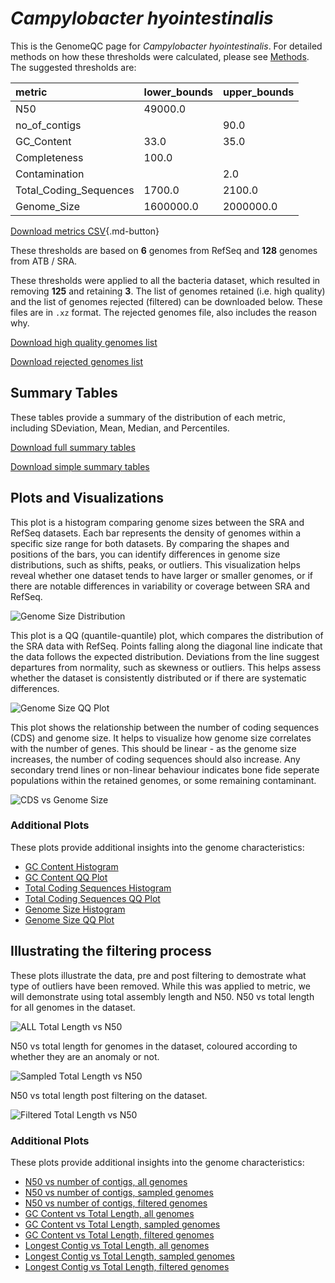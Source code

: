 # *Campylobacter hyointestinalis*

This is the GenomeQC page for *Campylobacter hyointestinalis*. For detailed methods on how these thresholds were calculated, please see [Methods](../../methods.md).
The suggested thresholds are: 

| metric                 | lower_bounds   | upper_bounds   |
|:-----------------------|:---------------|:---------------|
| N50                    | 49000.0        |                |
| no_of_contigs          |                | 90.0           |
| GC_Content             | 33.0           | 35.0           |
| Completeness           | 100.0          |                |
| Contamination          |                | 2.0            |
| Total_Coding_Sequences | 1700.0         | 2100.0         |
| Genome_Size            | 1600000.0      | 2000000.0      |

[Download metrics CSV](Campylobacter_hyointestinalis_metrics.csv){.md-button}


These thresholds are based on **6** genomes from RefSeq and **128** genomes from ATB / SRA.

These thresholds were applied to all the bacteria dataset, which resulted in removing **125** and retaining **3**.
The list of genomes retained (i.e. high quality) and the list of genomes rejected (filtered) can be downloaded below. These files are in `.xz` format. The rejected genomes file, also includes the reason why.

[Download high quality genomes list](Campylobacter_hyointestinalis_high_quality_genomes.csv.xz)


[Download rejected genomes list](Campylobacter_hyointestinalis_filtered_out_genomes.csv.xz)



## Summary Tables
These tables provide a summary of the distribution of each metric, including SDeviation, Mean, Median, and Percentiles.

[Download full summary tables](summary.csv)

[Download simple summary tables](selected_summary.csv)

## Plots and Visualizations

This plot is a histogram comparing genome sizes between the SRA and RefSeq datasets. Each bar represents the density of genomes within a specific size range for both datasets. By comparing the shapes and positions of the bars, you can identify differences in genome size distributions, such as shifts, peaks, or outliers. This visualization helps reveal whether one dataset tends to have larger or smaller genomes, or if there are notable differences in variability or coverage between SRA and RefSeq.

![Genome Size Distribution](Genome_Size_refseq_histogram_kde.png)

This plot is a QQ (quantile-quantile) plot, which compares the distribution of the SRA data with RefSeq. Points falling along the diagonal line indicate that the data follows the expected distribution. Deviations from the line suggest departures from normality, such as skewness or outliers. This helps assess whether the dataset is consistently distributed or if there are systematic differences.

![Genome Size QQ Plot](Genome_Size_refseq_qqplot.png)

This plot shows the relationship between the number of coding sequences (CDS) and genome size. It helps to visualize how genome size correlates with the number of genes. This should be linear - as the genome size increases, the number of coding sequences should also increase. Any secondary trend lines or non-linear behaviour indicates bone fide seperate populations within the retained genomes, or some remaining contaminant. 

![CDS vs Genome Size](Campylobacter_hyointestinalis_CDS_vs_Genome_Size.png)

### Additional Plots

These plots provide additional insights into the genome characteristics:

- [GC Content Histogram](GC_Content_refseq_histogram_kde.png)
- [GC Content QQ Plot](GC_Content_refseq_qqplot.png)
- [Total Coding Sequences Histogram](Total_Coding_Sequences_refseq_histogram_kde.png)
- [Total Coding Sequences QQ Plot](Total_Coding_Sequences_refseq_qqplot.png)
- [Genome Size Histogram](Genome_Size_refseq_histogram_kde.png)
- [Genome Size QQ Plot](Genome_Size_refseq_qqplot.png)
## Illustrating the filtering process
These plots illustrate the data, pre and post filtering to demostrate what type of outliers have been removed. While this was applied to metric, we will demonstrate using total assembly length and N50.
N50 vs total length for all genomes in the dataset.

![ALL Total Length vs N50](Campylobacter_hyointestinalis_all_total_length_N50.png)

N50 vs total length for genomes in the dataset, coloured according to whether they are an anomaly or not.

![Sampled Total Length vs N50](Campylobacter_hyointestinalis_sample_total_length_N50.png)

N50 vs total length post filtering on the dataset.

![Filtered Total Length vs N50](Campylobacter_hyointestinalis_filt_total_length_N50.png)

### Additional Plots

These plots provide additional insights into the genome characteristics:

- [N50 vs number of contigs, all genomes](Campylobacter_hyointestinalis_all_N50_number.png)
- [N50 vs number of contigs, sampled genomes](Campylobacter_hyointestinalis_sample_N50_number.png)
- [N50 vs number of contigs, filtered genomes](Campylobacter_hyointestinalis_filt_N50_number.png)
- [GC Content vs Total Length, all genomes](Campylobacter_hyointestinalis_all_total_length_GC_Content.png)
- [GC Content vs Total Length, sampled genomes](Campylobacter_hyointestinalis_sample_total_length_GC_Content.png)
- [GC Content vs Total Length, filtered genomes](Campylobacter_hyointestinalis_filt_total_length_GC_Content.png)
- [Longest Contig vs Total Length, all genomes](Campylobacter_hyointestinalis_all_total_length_longest.png)
- [Longest Contig vs Total Length, sampled genomes](Campylobacter_hyointestinalis_sample_total_length_longest.png)
- [Longest Contig vs Total Length, filtered genomes](Campylobacter_hyointestinalis_filt_total_length_longest.png)
